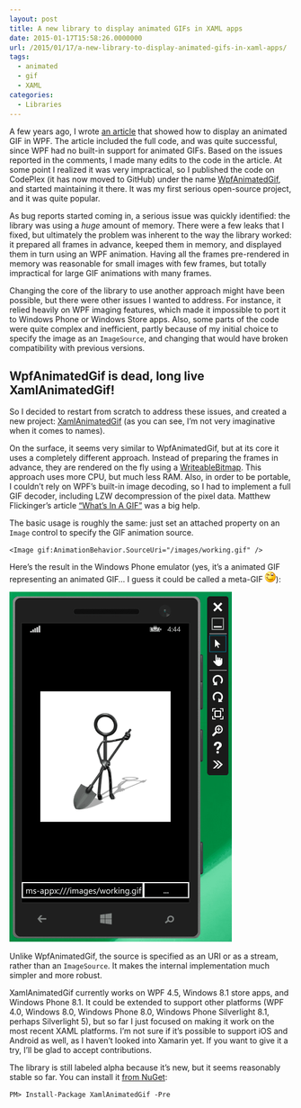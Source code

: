 ```yaml
---
layout: post
title: A new library to display animated GIFs in XAML apps
date: 2015-01-17T15:58:26.0000000
url: /2015/01/17/a-new-library-to-display-animated-gifs-in-xaml-apps/
tags:
  - animated
  - gif
  - XAML
categories:
  - Libraries
---
```



A few years ago, I wrote [an article](http://www.thomaslevesque.com/2011/03/27/wpf-display-an-animated-gif-image/) that showed how to display an animated GIF in WPF. The article included the full code, and was quite successful, since WPF had no built-in support for animated GIFs. Based on the issues reported in the comments, I made many edits to the code in the article. At some point I realized it was very impractical, so I published the code on CodePlex (it has now moved to GitHub) under the name [WpfAnimatedGif](https://github.com/thomaslevesque/WpfAnimatedGif), and started maintaining it there. It was my first serious open-source project, and it was quite popular.

As bug reports started coming in, a serious issue was quickly identified: the library was using a *huge* amount of memory. There were a few leaks that I fixed, but ultimately the problem was inherent to the way the library worked: it prepared all frames in advance, keeped them in memory, and displayed them in turn using an WPF animation. Having all the frames pre-rendered in memory was reasonable for small images with few frames, but totally impractical for large GIF animations with many frames.

Changing the core of the library to use another approach might have been possible, but there were other issues I wanted to address. For instance, it relied heavily on WPF imaging features, which made it impossible to port it to Windows Phone or Windows Store apps. Also, some parts of the code were quite complex and inefficient, partly because of my initial choice to specify the image as an `ImageSource`, and changing that would have broken compatibility with previous versions.

## WpfAnimatedGif is dead, long live XamlAnimatedGif!

So I decided to restart from scratch to address these issues, and created a new project: [XamlAnimatedGif](https://github.com/thomaslevesque/XamlAnimatedGif) (as you can see, I’m not very imaginative when it comes to names).

On the surface, it seems very similar to WpfAnimatedGif, but at its core it uses a completely different approach. Instead of preparing the frames in advance, they are rendered on the fly using a [WriteableBitmap](http://msdn.microsoft.com/fr-fr/library/system.windows.media.imaging.writeablebitmap.aspx). This approach uses more CPU, but much less RAM. Also, in order to be portable, I couldn’t rely on WPF’s built-in image decoding, so I had to implement a full GIF decoder, including LZW decompression of the pixel data. Matthew Flickinger’s article [“What’s In A GIF”](http://www.matthewflickinger.com/lab/whatsinagif/index.html) was a big help.

The basic usage is roughly the same: just set an attached property on an `Image` control to specify the GIF animation source.

```
<Image gif:AnimationBehavior.SourceUri="/images/working.gif" />
```

Here’s the result in the Windows Phone emulator (yes, it’s a animated GIF representing an animated GIF… I guess it could be called a meta-GIF ![Winking smile](wlEmoticon-winkingsmile.png)):

![XamlAnimatedGif-WP](XamlAnimatedGif-WP.gif "XamlAnimatedGif-WP")

Unlike WpfAnimatedGif, the source is specified as an URI or as a stream, rather than an `ImageSource`. It makes the internal implementation much simpler and more robust.

XamlAnimatedGif currently works on WPF 4.5, Windows 8.1 store apps, and Windows Phone 8.1. It could be extended to support other platforms (WPF 4.0, Windows 8.0, Windows Phone 8.0, Windows Phone Silverlight 8.1, perhaps Silverlight 5), but so far I just focused on making it work on the most recent XAML platforms. I’m not sure if it’s possible to support iOS and Android as well, as I haven’t looked into Xamarin yet. If you want to give it a try, I’ll be glad to accept contributions.

The library is still labeled alpha because it’s new, but it seems reasonably stable so far. You can install it [from NuGet](http://www.nuget.org/packages/XamlAnimatedGif/):

```
PM> Install-Package XamlAnimatedGif -Pre 
```

